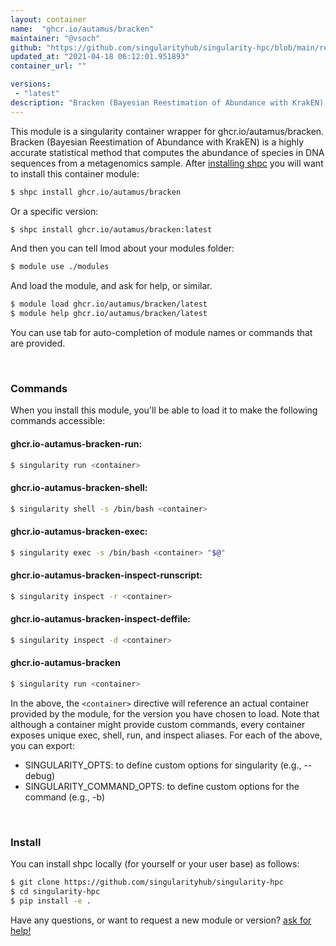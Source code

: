 ```yaml
---
layout: container
name:  "ghcr.io/autamus/bracken"
maintainer: "@vsoch"
github: "https://github.com/singularityhub/singularity-hpc/blob/main/registry/ghcr.io/autamus/bracken/container.yaml"
updated_at: "2021-04-18 06:12:01.951893"
container_url: ""

versions:
 - "latest"
description: "Bracken (Bayesian Reestimation of Abundance with KrakEN) is a highly accurate statistical method that computes the abundance of species in DNA sequences from a metagenomics sample."
---
```


This module is a singularity container wrapper for ghcr.io/autamus/bracken.
Bracken (Bayesian Reestimation of Abundance with KrakEN) is a highly accurate statistical method that computes the abundance of species in DNA sequences from a metagenomics sample.
After [installing shpc](#install) you will want to install this container module:

```bash
$ shpc install ghcr.io/autamus/bracken
```

Or a specific version:

```bash
$ shpc install ghcr.io/autamus/bracken:latest
```

And then you can tell lmod about your modules folder:

```bash
$ module use ./modules
```

And load the module, and ask for help, or similar.

```bash
$ module load ghcr.io/autamus/bracken/latest
$ module help ghcr.io/autamus/bracken/latest
```

You can use tab for auto-completion of module names or commands that are provided.

<br>

### Commands

When you install this module, you'll be able to load it to make the following commands accessible:

#### ghcr.io-autamus-bracken-run:

```bash
$ singularity run <container>
```

#### ghcr.io-autamus-bracken-shell:

```bash
$ singularity shell -s /bin/bash <container>
```

#### ghcr.io-autamus-bracken-exec:

```bash
$ singularity exec -s /bin/bash <container> "$@"
```

#### ghcr.io-autamus-bracken-inspect-runscript:

```bash
$ singularity inspect -r <container>
```

#### ghcr.io-autamus-bracken-inspect-deffile:

```bash
$ singularity inspect -d <container>
```



#### ghcr.io-autamus-bracken

```bash
$ singularity run <container>
```


In the above, the `<container>` directive will reference an actual container provided
by the module, for the version you have chosen to load. Note that although a container
might provide custom commands, every container exposes unique exec, shell, run, and
inspect aliases. For each of the above, you can export:

 - SINGULARITY_OPTS: to define custom options for singularity (e.g., --debug)
 - SINGULARITY_COMMAND_OPTS: to define custom options for the command (e.g., -b)

<br>
  
### Install

You can install shpc locally (for yourself or your user base) as follows:

```bash
$ git clone https://github.com/singularityhub/singularity-hpc
$ cd singularity-hpc
$ pip install -e .
```

Have any questions, or want to request a new module or version? [ask for help!](https://github.com/singularityhub/singularity-hpc/issues)